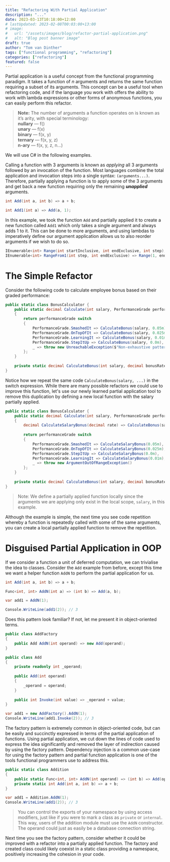 ```yaml
---
title: "Refactoring With Partial Application"
description: "..."
date: 2023-03-13T10:18:00+12:00
# lastUpdated: 2023-02-08T00:03:00+13:00
# image:
#   url: "/assets/images/blog/refactor-partial-application.png"
#   alt: "Blog post banner image"
draft: true
author: "Tom van Dinther"
tags: ["functional programming", "refactoring"]
categories: ["refactoring"]
featured: false
---
```

Partial application is a useful concept from the functional programming paradigm. It takes a function of *n* arguments and returns the same function requiring a subset of its arguments. This concept can be a useful tool when refactoring code, and if the language you work with offers the ability to work with lambda expressions or other forms of anonymous functions, you can easily perform this refactor.

> **Note:** The number of arguments a function operates on is known as it’s arity, with special terminology:  
**nullary** — f()  
**unary** — f(x)  
**binary** — f(x, y)  
**ternary** — f(x, y, z)  
**n-ary** — f(x, y, z, n…)  
> 

We will use C# in the following examples.

Calling a function with 3 arguments is known as *applying* all 3 arguments followed by an invocation of the function. Most languages combine the total application and invocation steps into a single syntax: `(arguments...)`. Therefore, partially applying a function is to apply some of the 3 arguments and get back a new function requiring only the remaining *********unapplied********* arguments.

```csharp
int Add(int a, int b) => a + b;

int Add1(int a) => Add(a, 1);
```

In this example, we took the function `Add` and partially applied it to create a new function called `Add1` which only takes a single argument and always adds 1 to it. This can be done to more arguments, and using lambdas to imperatively define our argument application allows us to also reorder arguments if we wish to do so.

```csharp
IEnumerable<int> Range(int startInclusive, int endExclusive, int step);
IEnumerable<int> RangeFrom1(int step, int endExclusive) => Range(1, endExclusive, step);
```

# The Simple Refactor

Consider the following code to calculate employee bonus based on their graded performance:

```csharp
public static class BonusCalculator {
    public static decimal Calculate(int salary, PerformanceGrade performanceGrade)
    {
        return performanceGrade switch
        {
            PerformanceGrade.SmashedIt => CalculateBonus(salary, 0.05m),
            PerformanceGrade.OnTopOfIt => CalculateBonus(salary, 0.025m),
            PerformanceGrade.LearningIt => CalculateBonus(salary, 0.01m),
            PerformanceGrade.StepItUp => CalculateBonus(salary, 0.0m),
            _ => throw new UnreachableException($"Non-exhaustive pattern matching on {typeof(PerformanceGrade)}")
        };
    }
    
    private static decimal CalculateBonus(int salary, decimal bonusRate) => salary * bonusRate;
}
```

Notice how we repeat the same code `CalculateBonus(salary, ...)` in the switch expression. While there are many possible refactors we could use to improve this function, let's use our newly learned partial application tool to remove this duplication by defining a new local function with the salary partially applied.

```csharp
public static class BonusCalculator {
    public static decimal Calculate(int salary, PerformanceGrade performanceGrade)
    {
        decimal CalculateSalaryBonus(decimal rate) => CalculateBonus(salary, rate);
        
        return performanceGrade switch
        {
            PerformanceGrade.SmashedIt => CalculateSalaryBonus(0.05m),
            PerformanceGrade.OnTopOfIt => CalculateSalaryBonus(0.025m),
            PerformanceGrade.StepItUp => CalculateSalaryBonus(0.0m),
            PerformanceGrade.LearningIt => CalculateSalaryBonus(0.01m),
            _ => throw new ArgumentOutOfRangeException()
        };
    }
    
    private static decimal CalculateBonus(int salary, decimal bonusRate) => salary * bonusRate;
}
```

> Note: We define a partially applied function locally since the arguments we are applying only exist in the local scope, `salary`, in this example.
> 

Although the example is simple, the next time you see code repetition whereby a function is repeatedly called with some of the same arguments, you can create a local partially applied function to remove the repetition.

# Disguised Partial Application in OOP

If we consider a function a unit of deferred computation, we can trivialise the idea to classes. Consider the `Add` example from before, except this time we want a helper function `AddN` to perform the partial application for us.

```csharp
int Add(int a, int b) => a + b;

Func<int, int> AddN(int a) => (int b) => Add(a, b);

var add1 = AddN(1);

Console.WriteLine(add1(2)); // 3
```

Does this pattern look familiar? If not, let me present it in object-oriented terms.

```csharp
public class AddFactory
{
    public Add AddN(int operand) => new Add(operand);
}

public class Add
{
    private readonly int _operand;
    
    public Add(int operand)
    {
        _operand = operand;
    }
    
    public int Invoke(int value) => _operand + value;
}

var add1 = new AddFactory().AddN(1);
Console.WriteLine(add1.Invoke(2)); // 3
```

The factory pattern is extremely common in object-oriented code, but can be easily and succinctly expressed in terms of the partial application of functions. Using partial application, we cut down the lines of code used to express the idea significantly and removed the layer of indirection caused by using the factory pattern. Dependency injection is a common use-case for using the factory pattern and partial function application is one of the tools functional programmers use to address this.

```csharp
public static class Addition
{
    public static Func<int, int> AddN(int operand) => (int b) => Add(operand, b);
    private static int Add(int a, int b) => a + b;
}

var add1 = Addition.AddN(1);
Console.WriteLine(add1(2)); // 3
```

> You can control the exports of your namespace by using access modifiers, just like if you were to mark a class as `private` or `internal`. This way, users of the addition module must use the `AddN` constructor. The operand could just as easily be a database connection string.
> 

Next time you see the factory pattern, consider whether it could be improved with a refactor into a partially applied function. The factory and created class could likely coexist in a static class providing a namespace, positively increasing the cohesion in your code.
